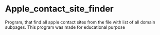 # Apple_contact_site_finder
Program, that find all apple contact sites from the file with list of all domain subpages.
This program was made for educational purpose
